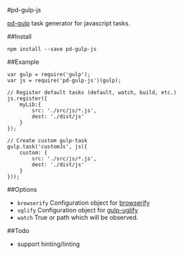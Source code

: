 #pd-gulp-js

[pd-gulp](https://github.com/platdesign/pd-gulp) task generator for javascript tasks.

##Install

	npm install --save pd-gulp-js
	
##Example

	var gulp = require('gulp');
	var js = require('pd-gulp-js')(gulp);

	// Register default tasks (default, watch, build, etc.)
	js.register({
		myLib:{
			src: './src/js/*.js',
			dest: './dist/js'
		}
	});

	// Create custom gulp-task
	gulp.task('customJs', js({
		custom: {
			src: './src/js/*.js',
			dest: './dist/js'
		}
	}));


##Options

- `browserify` Configuration object for [browserify](https://github.com/substack/node-browserify)
- `uglify` Configuration object for [gulp-uglify](https://github.com/terinjokes/gulp-uglify)
- `watch` True or path which will be observed.


##Todo
- support hinting/linting
